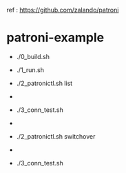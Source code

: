 ref : https://github.com/zalando/patroni

# patroni-example
- ./0_build.sh

- ./1_run.sh

- ./2_patronictl.sh list
- 
- ./3_conn_test.sh
- 
- ./2_patronictl.sh switchover
- 
- ./3_conn_test.sh
